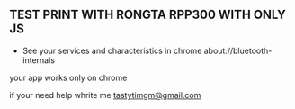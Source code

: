 ## TEST PRINT WITH RONGTA RPP300 WITH ONLY JS
* See your services and characteristics in chrome about://bluetooth-internals

your app works only on chrome

if your need help whrite me 
tastytimgm@gmail.com